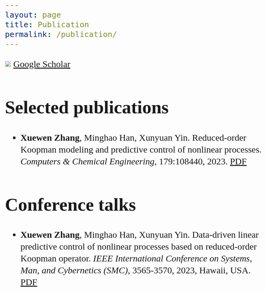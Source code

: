 ```yaml
---
layout: page
title: Publication
permalink: /publication/
---
```

<style>
body {font-family: 'East Sea Dokdo', cursive;
      font-size: 30px;
      line-height: 1.3;}
</style>

<a href="https://scholar.google.com/citations?user=VDS2k4oAAAAJ&hl=en&oi=ao"><img src="https://github.com/QiYuan-Zhang/QiYuan-Zhang.github.io/assets/53491122/75da1264-63b5-44ac-83db-a12fe8836300" width="20"></a> [Google Scholar](https://scholar.google.com/citations?user=VDS2k4oAAAAJ&hl=en&oi=ao)



<h1> Selected publications </h1>

- **Xuewen Zhang**, Minghao Han, Xunyuan Yin. Reduced-order Koopman modeling and predictive control of nonlinear processes. *Computers & Chemical Engineering*, 179:108440, 2023. [PDF](https://doi.org/10.1016/j.compchemeng.2023.108440) 


<h1> Conference talks</h1>

- **Xuewen Zhang**, Minghao Han, Xunyuan Yin. Data-driven linear predictive control of nonlinear processes based on reduced-order Koopman operator. *IEEE International Conference on Systems, Man, and Cybernetics (SMC)*, 3565-3570, 2023, Hawaii, USA. [PDF](https://ieeexplore.ieee.org/abstract/document/10393904)


